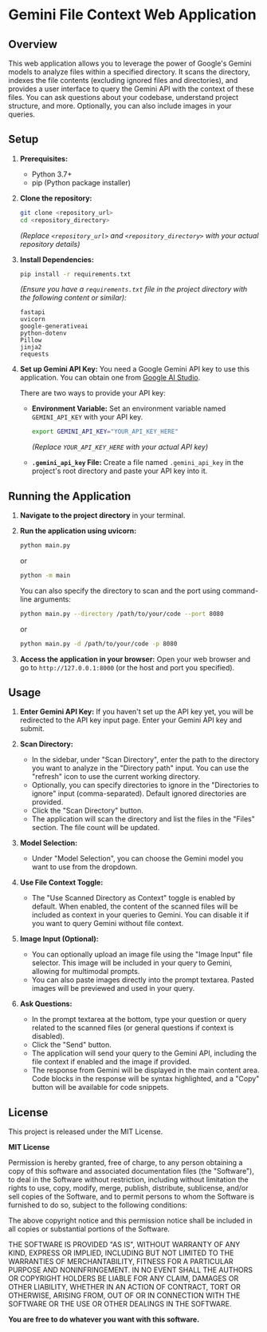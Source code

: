 # Gemini File Context Web Application

## Overview

This web application allows you to leverage the power of Google's Gemini models to analyze files within a specified directory. It scans the directory, indexes the file contents (excluding ignored files and directories), and provides a user interface to query the Gemini API with the context of these files. You can ask questions about your codebase, understand project structure, and more.  Optionally, you can also include images in your queries.

## Setup

1.  **Prerequisites:**
    -   Python 3.7+
    -   pip (Python package installer)

2.  **Clone the repository:**
    ```bash
    git clone <repository_url>
    cd <repository_directory>
    ```
    *(Replace `<repository_url>` and `<repository_directory>` with your actual repository details)*

3.  **Install Dependencies:**
    ```bash
    pip install -r requirements.txt
    ```
    *(Ensure you have a `requirements.txt` file in the project directory with the following content or similar):*
    ```
    fastapi
    uvicorn
    google-generativeai
    python-dotenv
    Pillow
    jinja2
    requests
    ```

4.  **Set up Gemini API Key:**
    You need a Google Gemini API key to use this application. You can obtain one from [Google AI Studio](https://makersuite.google.com/app/apikey).

    There are two ways to provide your API key:

    *   **Environment Variable:** Set an environment variable named `GEMINI_API_KEY` with your API key.
        ```bash
        export GEMINI_API_KEY="YOUR_API_KEY_HERE"
        ```
        *(Replace `YOUR_API_KEY_HERE` with your actual API key)*

    *   **`.gemini_api_key` File:** Create a file named `.gemini_api_key` in the project's root directory and paste your API key into it.

## Running the Application

1.  **Navigate to the project directory** in your terminal.

2.  **Run the application using uvicorn:**
    ```bash
    python main.py
    ```
    or
    ```bash
    python -m main
    ```

    You can also specify the directory to scan and the port using command-line arguments:
    ```bash
    python main.py --directory /path/to/your/code --port 8080
    ```
    or
    ```bash
    python main.py -d /path/to/your/code -p 8080
    ```

3.  **Access the application in your browser:**
    Open your web browser and go to `http://127.0.0.1:8000` (or the host and port you specified).

## Usage

1.  **Enter Gemini API Key:** If you haven't set up the API key yet, you will be redirected to the API key input page. Enter your Gemini API key and submit.

2.  **Scan Directory:**
    *   In the sidebar, under "Scan Directory", enter the path to the directory you want to analyze in the "Directory path" input. You can use the "refresh" icon to use the current working directory.
    *   Optionally, you can specify directories to ignore in the "Directories to ignore" input (comma-separated). Default ignored directories are provided.
    *   Click the "Scan Directory" button.
    *   The application will scan the directory and list the files in the "Files" section. The file count will be updated.

3.  **Model Selection:**
    *   Under "Model Selection", you can choose the Gemini model you want to use from the dropdown.

4.  **Use File Context Toggle:**
    *   The "Use Scanned Directory as Context" toggle is enabled by default. When enabled, the content of the scanned files will be included as context in your queries to Gemini. You can disable it if you want to query Gemini without file context.

5.  **Image Input (Optional):**
    *   You can optionally upload an image file using the "Image Input" file selector. This image will be included in your query to Gemini, allowing for multimodal prompts.
    *   You can also paste images directly into the prompt textarea. Pasted images will be previewed and used in your query.

6.  **Ask Questions:**
    *   In the prompt textarea at the bottom, type your question or query related to the scanned files (or general questions if context is disabled).
    *   Click the "Send" button.
    *   The application will send your query to the Gemini API, including the file context if enabled and the image if provided.
    *   The response from Gemini will be displayed in the main content area. Code blocks in the response will be syntax highlighted, and a "Copy" button will be available for code snippets.

## License

This project is released under the MIT License.

**MIT License**

Permission is hereby granted, free of charge, to any person obtaining a copy
of this software and associated documentation files (the "Software"), to deal
in the Software without restriction, including without limitation the rights
to use, copy, modify, merge, publish, distribute, sublicense, and/or sell
copies of the Software, and to permit persons to whom the Software is
furnished to do so, subject to the following conditions:

The above copyright notice and this permission notice shall be included in all
copies or substantial portions of the Software.

THE SOFTWARE IS PROVIDED "AS IS", WITHOUT WARRANTY OF ANY KIND, EXPRESS OR
IMPLIED, INCLUDING BUT NOT LIMITED TO THE WARRANTIES OF MERCHANTABILITY,
FITNESS FOR A PARTICULAR PURPOSE AND NONINFRINGEMENT. IN NO EVENT SHALL THE
AUTHORS OR COPYRIGHT HOLDERS BE LIABLE FOR ANY CLAIM, DAMAGES OR OTHER
LIABILITY, WHETHER IN AN ACTION OF CONTRACT, TORT OR OTHERWISE, ARISING FROM,
OUT OF OR IN CONNECTION WITH THE SOFTWARE OR THE USE OR OTHER DEALINGS IN THE
SOFTWARE.

**You are free to do whatever you want with this software.**
